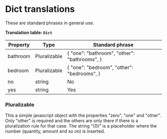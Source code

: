 # Dict translations

These are standard phrases in general use.

**Translation table: ```Dict```**

| Property | Type | Standard phrase |
|----------|------|-----------------|
| bathroom | Pluralizable | { \"one\": \"bathroom\", \"other\": \"bathrooms\",  } |
| bedroom | Pluralizable | { \"one\": \"bedroom\", \"other\": \"bedrooms\",  } |
| no | string | No |
| yes | string | Yes |

### **Pluralizable**

This a simple javascript object with the properties "zero", "one" and "other". Only "other" is required and the others are only there if there is a pluralization rule for that case. The string "{0}" is a placeholder where the number (quantity, amount and so on) is inserted.